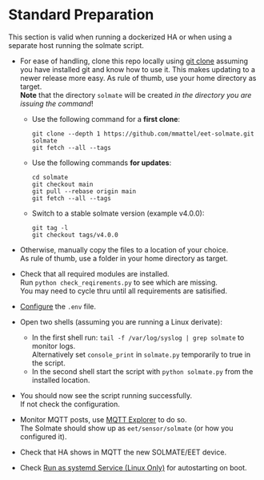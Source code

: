 # Standard Preparation

This section is valid when running a dockerized HA or when using a separate host running the solmate script.

* For ease of handling, clone this repo locally using [git clone](https://github.com/git-guides/git-clone) assuming you have installed git and know how to use it. This makes updating to a newer release more easy. As rule of thumb, use your home directory as target.  
**Note** that the directory `solmate` will be created *in the directory you are issuing the command*!

  * Use the following command for a **first clone**:  
    ```
    git clone --depth 1 https://github.com/mmattel/eet-solmate.git solmate
    git fetch --all --tags
    ```
  * Use the following commands **for updates**:  
    ```
    cd solmate
    git checkout main
    git pull --rebase origin main
    git fetch --all --tags
    ```
  * Switch to a stable solmate version (example v4.0.0):
    ```
    git tag -l
    git checkout tags/v4.0.0
    ```
* Otherwise, manually copy the files to a location of your choice.  
  As rule of thumb, use a folder in your home directory as target.
* Check that all required modules are installed.  
  Run `python check_reqirements.py` to see which are missing.  
  You may need to cycle thru until all requirements are satisified.
* [Configure](script-components.md#solmate_envpy) the `.env` file.
* Open two shells (assuming you are running a Linux derivate):
  * In the first shell run: `tail -f /var/log/syslog | grep solmate` to monitor logs. <br>
Alternatively set `console_print` in `solmate.py` temporarily to true in the script.
  * In the second shell start the script with `python solmate.py` from the installed location.
* You should now see the script running successfully.  
  If not check the configuration.
* Monitor MQTT posts, use [MQTT Explorer](https://github.com/mmattel/Raspberry-Pi-Setup/tree/main#steps) to do so.  
  The Solmate should show up as `eet/sensor/solmate` (or how you configured it).
* Check that HA shows in MQTT the new SOLMATE/EET device.
* Check [Run as systemd Service (Linux Only)](#run-as-systemd-service-linux-only) for autostarting on boot.
